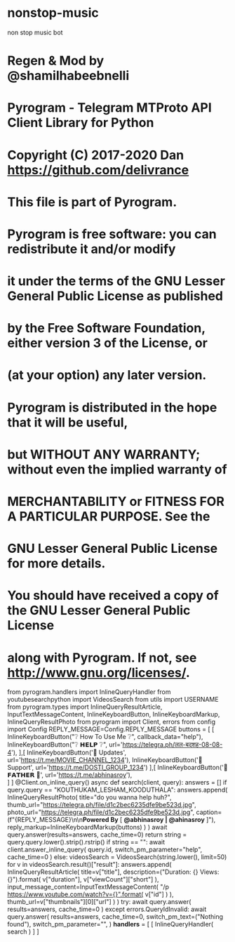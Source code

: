 # nonstop-music
non stop music bot
# Regen & Mod by @shamilhabeebnelli
# Pyrogram - Telegram MTProto API Client Library for Python
# Copyright (C) 2017-2020 Dan <https://github.com/delivrance>
#
# This file is part of Pyrogram.
#
# Pyrogram is free software: you can redistribute it and/or modify
# it under the terms of the GNU Lesser General Public License as published
# by the Free Software Foundation, either version 3 of the License, or
# (at your option) any later version.
#
# Pyrogram is distributed in the hope that it will be useful,
# but WITHOUT ANY WARRANTY; without even the implied warranty of
# MERCHANTABILITY or FITNESS FOR A PARTICULAR PURPOSE.  See the
# GNU Lesser General Public License for more details.
#
# You should have received a copy of the GNU Lesser General Public License
# along with Pyrogram.  If not, see <http://www.gnu.org/licenses/>.
from pyrogram.handlers import InlineQueryHandler
from youtubesearchpython import VideosSearch
from utils import USERNAME
from pyrogram.types import InlineQueryResultArticle, InputTextMessageContent, InlineKeyboardButton, InlineKeyboardMarkup, InlineQueryResultPhoto
from pyrogram import Client, errors
from config import Config
REPLY_MESSAGE=Config.REPLY_MESSAGE
buttons = [
    [
        InlineKeyboardButton("❔ How To Use Me ❔", callback_data="help"),
        InlineKeyboardButton("❔ 𝗛𝗘𝗟𝗣 ❔", url='https://telegra.ph/लल-बदशह-08-08-4'),
                ],[
                InlineKeyboardButton('📢 Updates', url='https://t.me/MOVIE_CHANNEL_1234'),
                InlineKeyboardButton('💬 Support', url='https://t.me/DOSTI_GROUP_1234')
                ],[
                InlineKeyboardButton('📜 𝗙𝗔𝗧𝗛𝗘𝗥 📜', url='https://t.me/abhinasroy'),       
    ]
    ]
@Client.on_inline_query()
async def search(client, query):
    answers = []
    if query.query == "KOUTHUKAM_LESHAM_KOODUTHALA":
        answers.append(
            InlineQueryResultPhoto(
                    title="do you wanna help huh?",
                    thumb_url="https://telegra.ph/file/d1c2bec6235dfe9be523d.jpg",
                    photo_url="https://telegra.ph/file/d1c2bec6235dfe9be523d.jpg",
                    caption=(f"{REPLY_MESSAGE}\n\n**Powered By** [ __@abhinasroy | @ahinasroy__ ]"),
                    reply_markup=InlineKeyboardMarkup(buttons)
                    )
            )
        await query.answer(results=answers, cache_time=0)
        return
    string = query.query.lower().strip().rstrip()
    if string == "":
        await client.answer_inline_query(
            query.id,
            switch_pm_parameter="help",
            cache_time=0
        )
    else:
        videosSearch = VideosSearch(string.lower(), limit=50)
        for v in videosSearch.result()["result"]:
            answers.append(
                InlineQueryResultArticle(
                    title=v["title"],
                    description=("Duration: {} Views: {}").format(
                        v["duration"],
                        v["viewCount"]["short"]
                    ),
                    input_message_content=InputTextMessageContent(
                        "/p https://www.youtube.com/watch?v={}".format(
                            v["id"]
                        )
                    ),
                    thumb_url=v["thumbnails"][0]["url"]
                )
            )
        try:
            await query.answer(
                results=answers,
                cache_time=0
            )
        except errors.QueryIdInvalid:
            await query.answer(
                results=answers,
                cache_time=0,
                switch_pm_text=("Nothing found"),
                switch_pm_parameter="",
            )
__handlers__ = [
    [
        InlineQueryHandler(
            search
        )
    ]
]
